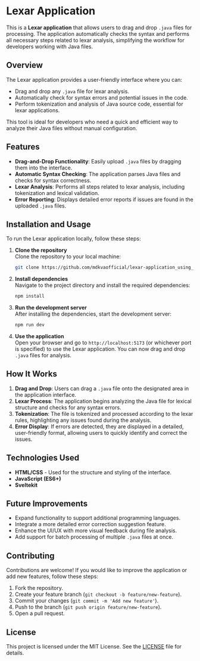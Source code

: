 # Lexar Application

This is a **Lexar application** that allows users to drag and drop `.java` files for processing. The application automatically checks the syntax and performs all necessary steps related to lexar analysis, simplifying the workflow for developers working with Java files.

## Overview

The Lexar application provides a user-friendly interface where you can:

- Drag and drop any `.java` file for lexar analysis.
- Automatically check for syntax errors and potential issues in the code.
- Perform tokenization and analysis of Java source code, essential for lexar applications.

This tool is ideal for developers who need a quick and efficient way to analyze their Java files without manual configuration.

## Features

- **Drag-and-Drop Functionality**: Easily upload `.java` files by dragging them into the interface.
- **Automatic Syntax Checking**: The application parses Java files and checks for syntax correctness.
- **Lexar Analysis**: Performs all steps related to lexar analysis, including tokenization and lexical validation.
- **Error Reporting**: Displays detailed error reports if issues are found in the uploaded `.java` files.

## Installation and Usage

To run the Lexar application locally, follow these steps:

1. **Clone the repository**  
   Clone the repository to your local machine:
   ```bash
   git clone https://github.com/mdkvaofficial/lexar-application_using_sveltekit.git
   ```

2. **Install dependencies**  
   Navigate to the project directory and install the required dependencies:
   ```bash
   npm install
   ```

3. **Run the development server**  
   After installing the dependencies, start the development server:
   ```bash
   npm run dev
   ```

4. **Use the application**  
   Open your browser and go to `http://localhost:5173` (or whichever port is specified) to use the Lexar application. You can now drag and drop `.java` files for analysis.

## How It Works

1. **Drag and Drop**: Users can drag a `.java` file onto the designated area in the application interface.
2. **Lexar Process**: The application begins analyzing the Java file for lexical structure and checks for any syntax errors.
3. **Tokenization**: The file is tokenized and processed according to the lexar rules, highlighting any issues found during the analysis.
4. **Error Display**: If errors are detected, they are displayed in a detailed, user-friendly format, allowing users to quickly identify and correct the issues.

## Technologies Used

- **HTML/CSS** - Used for the structure and styling of the interface.
- **JavaScript (ES6+)**
- **Sveltekit**


## Future Improvements

- Expand functionality to support additional programming languages.
- Integrate a more detailed error correction suggestion feature.
- Enhance the UI/UX with more visual feedback during file analysis.
- Add support for batch processing of multiple `.java` files at once.

## Contributing

Contributions are welcome! If you would like to improve the application or add new features, follow these steps:

1. Fork the repository.
2. Create your feature branch (`git checkout -b feature/new-feature`).
3. Commit your changes (`git commit -m 'Add new feature'`).
4. Push to the branch (`git push origin feature/new-feature`).
5. Open a pull request.

## License

This project is licensed under the MIT License. See the [LICENSE](LICENSE) file for details.
